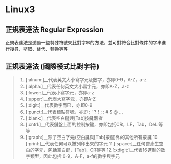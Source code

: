 # Linux3
## 正規表達法 Regular Expression
正規表達法是透過一些特殊符號來比對字串的方法，並可對符合比對條件的字串進行搜尋、萃取、替代、轉換等等
## 正規表達法 (國際模式比對字符)
>1. [:alnum:]__代表英文大小寫字元及數字，亦即0-9，A-Z，a-z
>2. [:alpha:]__代表任何英文大小寫字元，亦即A-Z，a-z
>3. [:lower:]__代表小寫字元，亦即a-z
>4. [:upper:]__代表大寫字元，亦即A-Z
>5. [:digit:]__代表數字而已，亦即0-9
>6. [:punct:]__代表標點符號，亦即 : ' ? ! ; : # $ @ ...
>7. [:blank:]__代表空白鍵與[Tab]按鍵兩者
>8. [:cntrl:]__代表鍵盤上面的控制按鍵，亦即包括CR，LF，Tab，Del..等等
>9. [:graph:]__除了空白字元(空白鍵與[Tab]按鍵)外的其他所有按鍵
>10.[:print:]__代表任何可以被列印出來的字元
>11.[:space:]__任何會產生空白的字元，包括空白鍵，[Tab]，CR等等
>12.[:xdigit:]__代表16進制的數字類型，因此包括:0-9，A-F，a-f的數字與字元
